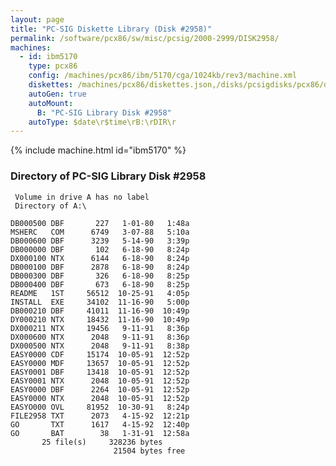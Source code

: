 ```yaml
---
layout: page
title: "PC-SIG Diskette Library (Disk #2958)"
permalink: /software/pcx86/sw/misc/pcsig/2000-2999/DISK2958/
machines:
  - id: ibm5170
    type: pcx86
    config: /machines/pcx86/ibm/5170/cga/1024kb/rev3/machine.xml
    diskettes: /machines/pcx86/diskettes.json,/disks/pcsigdisks/pcx86/diskettes.json
    autoGen: true
    autoMount:
      B: "PC-SIG Library Disk #2958"
    autoType: $date\r$time\rB:\rDIR\r
---
```


{% include machine.html id="ibm5170" %}

### Directory of PC-SIG Library Disk #2958

     Volume in drive A has no label
     Directory of A:\

    DB000500 DBF       227   1-01-80   1:48a
    MSHERC   COM      6749   3-07-88   5:10a
    DB000600 DBF      3239   5-14-90   3:39p
    DB000000 DBF       102   6-18-90   8:24p
    DX000100 NTX      6144   6-18-90   8:24p
    DB000100 DBF      2878   6-18-90   8:24p
    DB000300 DBF       326   6-18-90   8:25p
    DB000400 DBF       673   6-18-90   8:25p
    README   1ST     56512  10-25-91   4:05p
    INSTALL  EXE     34102  11-16-90   5:00p
    DB000210 DBF     41011  11-16-90  10:49p
    DY000210 NTX     18432  11-16-90  10:49p
    DX000211 NTX     19456   9-11-91   8:36p
    DX000600 NTX      2048   9-11-91   8:36p
    DX000500 NTX      2048   9-11-91   8:38p
    EASY0000 CDF     15174  10-05-91  12:52p
    EASY0000 MDF     13657  10-05-91  12:52p
    EASY0001 DBF     13418  10-05-91  12:52p
    EASY0001 NTX      2048  10-05-91  12:52p
    EASY0000 DBF      2264  10-05-91  12:52p
    EASY0000 NTX      2048  10-05-91  12:52p
    EASYO000 OVL     81952  10-30-91   8:24p
    FILE2958 TXT      2073   4-15-92  12:21p
    GO       TXT      1617   4-15-92  12:40p
    GO       BAT        38   1-31-91  12:58a
           25 file(s)     328236 bytes
                           21504 bytes free
